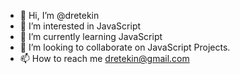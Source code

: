 - 👋 Hi, I’m @dretekin
- 👀 I’m interested in JavaScript
- 🌱 I’m currently learning JavaScript
- 💞️ I’m looking to collaborate on JavaScript Projects.
- 📫 How to reach me dretekin@gmail.com

<!---
dretekin/dretekin is a ✨ special ✨ repository because its `README.md` (this file) appears on your GitHub profile.
You can click the Preview link to take a look at your changes.
--->
